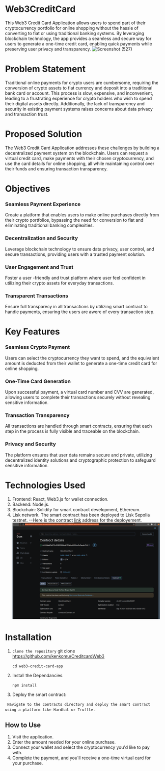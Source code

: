 # Web3CreditCard
This Web3 Credit Card Application allows users to spend part of their cryptocurrency portfolio for online shopping without the hassle of converting to fiat or using traditional banking systems. By leveraging blockchain technology, the app provides a seamless and secure way for users to generate a one-time credit card, enabling quick payments while preserving user privacy and transparency.
![Screenshot (527)](https://github.com/user-attachments/assets/dea53377-e4c3-4093-8a25-01fb32e664b9)

# Problem Statement
Traditional online payments for crypto users are cumbersome, requiring the conversion of crypto assets to fiat currency and deposit into a traditional bank card or account. This process is slow, expensive, and inconvenient, leading to a frustrating experience for crypto holders who wish to spend their digital assets directly. Additionally, the lack of transparency and security in existing payment systems raises concerns about data privacy and transaction trust.

# Proposed Solution
The Web3 Credit Card Application addresses these challenges by building a decentralized payment system on the blockchain. Users can request a virtual credit card, make payments with their chosen cryptocurrency, and use the card details for online shopping, all while maintaining control over their funds and ensuring transaction transparency.

# Objectives

### Seamless Payment Experience
Create a platform that enables users to make online purchases directly from their crypto portfolios, bypassing the need for conversion to fiat and eliminating traditional banking complexities.

### Decentralization and Security
Leverage blockchain technology to ensure data privacy, user control, and secure transactions, providing users with a trusted payment solution.

### User Engagement and Trust
Foster a user -friendly and trust platform where user feel confident in utilizing their crypto assets for everyday transactions.

### Transparent Transactions
Ensure full transparecy in all transactions by utilizing smart contract to handle payments, ensuring the users are awere of every transaction step.  


# Key Features

### Seamless Crypto Payment
Users can select the cryptocurrency they want to spend, and the equivalent amount is deducted from their wallet to generate a one-time credit card for online shopping.

### One-Time Card Generation
Upon successful payment, a virtual card number and CVV are generated, allowing users to complete their transactions securely without revealing sensitive information.

### Transaction Transparency
All transactions are handled through smart contracts, ensuring that each step in the process is fully visible and traceable on the blockchain.

### Privacy and Security 
The platform ensures that user data remains secure and private, utilizing decentralized identity solutions and cryptographic protection to safeguard sensitive information.


# Technologies Used
  1. Frontend: React, Web3.js for wallet connection.
  2. Backend: Node.js.
  3. Blockchain: Solidity for smart contract development, Ethereum.
  4. Lisk network. The smart contract has been deployed to Lisk Sepolia testnet.
  --Here is the contract [link](https://sepolia-blockscout.lisk.com/address/0x539A45407Fd3183088D4C3DEb4662dd2d5e4a7DE?tab=contract) address for the deployement.
  ![alt text](image.png)

 # Installation

 1. `clone the repository`
  git clone https://github.com/kenkomu/CreditcardWeb3

    `cd web3-credit-card-app`



2. Install the Dependancies 

    `npm install
`

3. Deploy the smart contract:

` Navigate to the contracts directory and deploy the smart contract using a platform like Hardhat or Truffle.`




## How to Use
1. Visit the application.
2. Enter the amount needed for your online purchase.
3. Connect your wallet and select the cryptocurrency you'd like to pay with.
4. Complete the payment, and you'll receive a one-time virtual card for your purchase.
